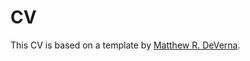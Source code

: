 # CV
This CV is based on a template by [Matthew R. DeVerna](https://www.overleaf.com/latex/templates/clean-academic-cv-template/tjpjkzmvztwn).